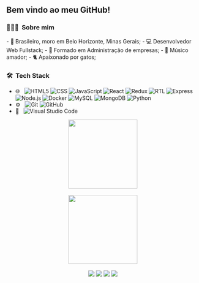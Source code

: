 ## Bem vindo ao meu GitHub!
<div>
  <h3> 👨🏻‍💻 &nbsp;Sobre mim </h3>
    - 🔺 Brasileiro, moro em Belo Horizonte, Minas Gerais;
    - 💻 Desenvolvedor Web Fullstack;
    - 💼 Formado em Administração de empresas;
    - 🎸 Músico amador;
    - 🐈 Apaixonado por gatos;
</div>

<div>
<h3> 🛠 &nbsp;Tech Stack</h3>

- 🌐 &nbsp;
  ![HTML5](https://img.shields.io/badge/-HTML5-333333?style=flat&logo=HTML5)
  ![CSS](https://img.shields.io/badge/-CSS-333333?style=flat&logo=CSS3&logoColor=1572B6)
  ![JavaScript](https://img.shields.io/badge/-JavaScript-333333?style=flat&logo=javascript)
  ![React](https://img.shields.io/badge/-React-333333?style=flat&logo=react)
  ![Redux](https://img.shields.io/badge/-Redux-333333?style=flat&logo=redux)
  ![RTL](https://img.shields.io/badge/-RTL-333333?style=flat&logo=rtl&logoColor=563D7C)
  ![Express](https://img.shields.io/badge/-Express-333333?style=flat&logo=expresss)
  ![Node.js](https://img.shields.io/badge/-Node.js-333333?style=flat&logo=node.js)
  ![Docker](https://img.shields.io/badge/-Docker-333333?style=flat&logo=docker)
  ![MySQL](https://img.shields.io/badge/-MySQL-333333?style=flat&logo=mysql)
  ![MongoDB](https://img.shields.io/badge/-MongoDB-333333?style=flat&logo=mongodb)
  ![Python](https://img.shields.io/badge/-Python-333333?style=flat&logo=python)
- ⚙️ &nbsp;
  ![Git](https://img.shields.io/badge/-Git-333333?style=flat&logo=git)
  ![GitHub](https://img.shields.io/badge/-GitHub-333333?style=flat&logo=github)
- 🔧 &nbsp;
  ![Visual Studio Code](https://img.shields.io/badge/-Visual%20Studio%20Code-333333?style=flat&logo=visual-studio-code&logoColor=007ACC)
</div>

<div align="center">
  <img height="180em" src="https://github-readme-stats.vercel.app/api?username=lcsrbr&show_icons=true&theme=calm&include_all_commits=true&count_private=true"/> <br> <br>
  <img height="180em" src="https://github-readme-stats.vercel.app/api/top-langs/?username=lcsrbr&layout=compact&langs_count=7&theme=calm"/>
<br><br>
  <a href="https://instagram.com/lcsrbr" target="_blank" class="ext" rel="noreferrer"><img src="https://img.shields.io/badge/-Instagram-%23E4405F?style=for-the-badge&logo=instagram&logoColor=white" target="_blank" class="ext" rel="noreferrer"></a>
  <a href = "mailto:93lucasribeiro@gmail.com"><img src="https://img.shields.io/badge/-Gmail-%23333?style=for-the-badge&logo=gmail&logoColor=white" target="_blank" class="ext" rel="noreferrer"></a>
  <a href="https://www.linkedin.com/in/lucas-moura-ab1b89bb/" target="_blank" class="ext" rel="noreferrer"><img src="https://img.shields.io/badge/-LinkedIn-%230077B5?style=for-the-badge&logo=linkedin&logoColor=white" target="_blank" class="ext" rel="noreferrer"></a>
   <a href="https://portfolio-bay-omega-17.vercel.app/" target="_blank" class="ext" rel="noreferrer"><img src="https://img.shields.io/badge/-PORTFOLIO-%353b3Ac?style=for-the-badge&logoColor=white" target="_blank" class="ext" rel="noreferrer"></a>
  </div>

